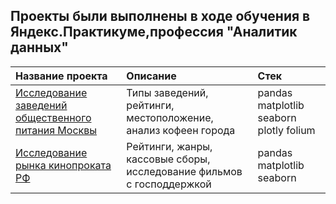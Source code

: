 ## Проекты были выполнены в ходе обучения в Яндекс.Практикуме,профессия "Аналитик данных"


| Название проекта      | Описание                       | Стек                       |
| :-------------------- | :----------------------------- |:---------------------------|
| [Исследование заведений общественного питания Москвы](https://github.com/Elenavasko/Project-/blob/main/Исследование%20заведений%20общественного%20питания%20г.Москвы/Исследование%20заведений%20общественного%20питания%20Москвы%20(2)%20(1).pdf) | Типы заведений, рейтинги, местоположение, анализ кофеен города | pandas matplotlib seaborn plotly folium|
|[Исследование рынка кинопроката РФ](https://github.com/Elenavasko/Project-/blob/main/Проект%20кинопрокат/Исследование%20рынка%20российского%20кинопроката%20(1).pdf)|Рейтинги, жанры, кассовые сборы, исследование фильмов с господдержкой|pandas matplotlib seaborn
